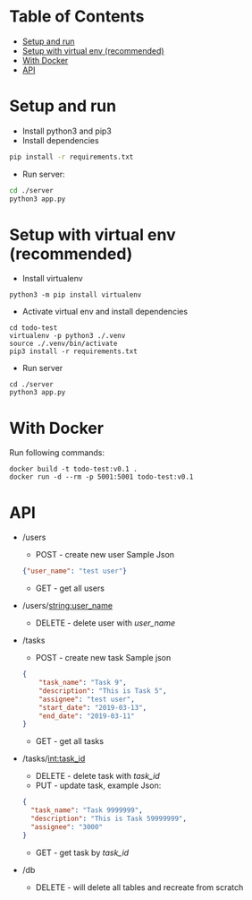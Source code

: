 Table of Contents
=================

   * [Setup and run](#setup-and-run)
   * [Setup with virtual env (recommended)](#setup-with-virtual-env-recommended)
   * [With Docker](#with-docker)
   * [API](#api)

# Setup and run

* Install python3 and pip3
* Install dependencies

```bash
pip install -r requirements.txt
```

* Run server:

```bash
cd ./server
python3 app.py
```

# Setup with virtual env (recommended)

* Install virtualenv

```
python3 -m pip install virtualenv
```

* Activate virtual env and install dependencies

```
cd todo-test
virtualenv -p python3 ./.venv
source ./.venv/bin/activate
pip3 install -r requirements.txt
```

* Run server

```
cd ./server
python3 app.py
```

# With Docker

Run following commands:

```
docker build -t todo-test:v0.1 .       
docker run -d --rm -p 5001:5001 todo-test:v0.1
```

# API

* /users
    * POST - create new user
    Sample Json
    ```json
    {"user_name": "test user"}
    ```
    * GET - get all users

* /users/<string:user_name>
    * DELETE - delete user with _user_name_

* /tasks
    * POST - create new task
    Sample json
    ```json
    {
        "task_name": "Task 9",
        "description": "This is Task 5",
        "assignee": "test user",
        "start_date": "2019-03-13",
        "end_date": "2019-03-11"
    }
    ```
    * GET - get all tasks

* /tasks/<int:task_id>
    * DELETE - delete task with _task_id_
    * PUT - update task, example Json:
    ```json
    {
      "task_name": "Task 9999999",
      "description": "This is Task 59999999",
      "assignee": "3000"
    }
    ```
    * GET - get task by _task_id_

* /db
    * DELETE - will delete all tables and recreate from scratch
